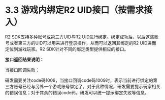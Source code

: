 # 3.3 游戏内绑定R2 UID接口（按需求接入）

R2 SDK支持多种账号或第三方UID与R2 UID进行绑定。绑定成功后，以后这些账号或者第三方的UID可以用来进行登录操作，从而可以返回其绑定的R2 UID进而定位到游戏玩家。R2 SDK针对不同的绑定类型提供相应的接口。

**接口返回结果说明：**

当接口回调失败：

研发需要关注code码1009，当接口回调code码1009时，表示当前进行绑定的第三方账号已经与另外一个游戏账号绑定了，对于此种情况，研发需要提示玩家相关的错误信息；对于其余的错误code码，研发可以统一提示绑定失败等信息。


